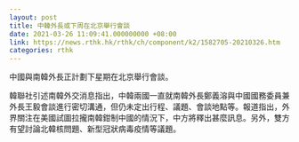 ```yaml
---
layout: post
title: 中韓外長或下周在北京舉行會談
date: 2021-03-26 11:09:41.000000000 +08:00
link: https://news.rthk.hk/rthk/ch/component/k2/1582705-20210326.htm
categories: rthk
---
```


中國與南韓外長正計劃下星期在北京舉行會談。

韓聯社引述南韓外交消息指出，中韓兩國一直就南韓外長鄭義溶與中國國務委員兼外長王毅會談進行密切溝通，但仍未定出行程、議題、會談地點等。報道指出，外界關注在美國試圖拉攏南韓鉗制中國的情況下，中方將釋出甚麼訊息。另外，雙方有望討論北韓核問題、新型冠狀病毒疫情等議題。
